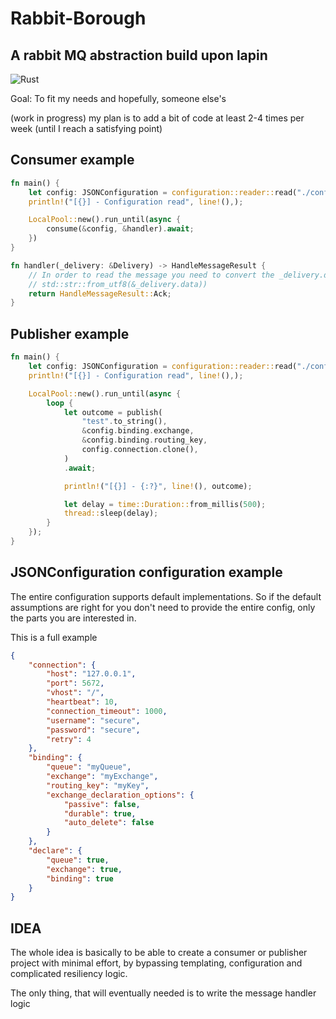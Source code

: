 # Rabbit-Borough
## A rabbit MQ abstraction build upon lapin
![Rust](https://github.com/elasticrash/rabbit-borough/workflows/Rust/badge.svg)

Goal: To fit my needs and hopefully, someone else's

(work in progress) my plan is to add a bit of code at least 2-4 times per week (until I reach a satisfying point)

## Consumer example

```rust
fn main() {
    let config: JSONConfiguration = configuration::reader::read("./config.json").unwrap();
    println!("[{}] - Configuration read", line!(),);

    LocalPool::new().run_until(async {
        consume(&config, &handler).await;
    })
}

fn handler(_delivery: &Delivery) -> HandleMessageResult {
    // In order to read the message you need to convert the _delivery.data from a u8 vec to a utf8 string :
    // std::str::from_utf8(&_delivery.data))
    return HandleMessageResult::Ack;
}
```

## Publisher example

```rust
fn main() {
    let config: JSONConfiguration = configuration::reader::read("./config.json").unwrap();
    println!("[{}] - Configuration read", line!(),);

    LocalPool::new().run_until(async {
        loop {
            let outcome = publish(
                "test".to_string(),
                &config.binding.exchange,
                &config.binding.routing_key,
                config.connection.clone(),
            )
            .await;

            println!("[{}] - {:?}", line!(), outcome);

            let delay = time::Duration::from_millis(500);
            thread::sleep(delay);
        }
    });
}
```

## JSONConfiguration configuration example


The entire configuration supports default implementations. So if the default assumptions are right for you don't need to provide the entire config, only the parts you are interested in.

This is a full example 
```json
{
    "connection": {
        "host": "127.0.0.1",
        "port": 5672,
        "vhost": "/",
        "heartbeat": 10,
        "connection_timeout": 1000,
        "username": "secure",
        "password": "secure",
        "retry": 4
    },
    "binding": {
        "queue": "myQueue",
        "exchange": "myExchange",
        "routing_key": "myKey",
        "exchange_declaration_options": {
            "passive": false,
            "durable": true,
            "auto_delete": false
        }
    },
    "declare": {
        "queue": true,
        "exchange": true,
        "binding": true
    }
}
```



## IDEA

The whole idea is basically to be able to create a consumer or publisher project with minimal effort, by bypassing templating, configuration and complicated resiliency logic. 

The only thing, that will eventually needed is to write the message handler logic 